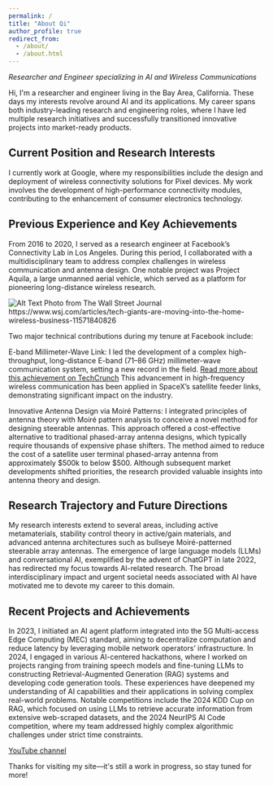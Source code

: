 ```yaml
---
permalink: /
title: "About Qi"
author_profile: true
redirect_from: 
  - /about/
  - /about.html
---
```

<i>Researcher and Engineer specializing in AI and Wireless Communications</i>

Hi, I'm a researcher and engineer living in the Bay Area, California. These days my interests revolve around AI and its applications. My career spans both industry-leading research and engineering roles, where I have led multiple research initiatives and successfully transitioned innovative projects into market-ready products.

Current Position and Research Interests
---
I currently work at Google, where my responsibilities include the design and deployment of wireless connectivity solutions for Pixel devices. My work involves the development of high-performance connectivity modules, contributing to the enhancement of consumer electronics technology.

Previous Experience and Key Achievements
---
From 2016 to 2020, I served as a research engineer at Facebook’s Connectivity Lab in Los Angeles. During this period, I collaborated with a multidisciplinary team to address complex challenges in wireless communication and antenna design. One notable project was Project Aquila, a large unmanned aerial vehicle, which served as a platform for pioneering long-distance wireless research.

<img src="files/wsj_qitang.avif" alt="Alt Text" width="desired_width" height="desired_height">
Photo from The Wall Street Journal https://www.wsj.com/articles/tech-giants-are-moving-into-the-home-wireless-business-11571840826

Two major technical contributions during my tenure at Facebook include:

E-band Millimeter-Wave Link: I led the development of a complex high-throughput, long-distance E-band (71–86 GHz) millimeter-wave communication system, setting a new record in the field.  <a href="https://techcrunch.com/2017/04/19/facebooks-millimeter-wave-radio-tech-hits-new-bandwidth-records/?fbclid=IwY2xjawHsVZZleHRuA2FlbQIxMQABHc3j-WvWnDk_gBAGb6Jh4iBZblvAQhuPNKW3mIO4fLofToCk_mRmDqcRcQ_aem_9djtcKzJWGYHpPtkoHp3Iw" target="_blank">Read more about this achievement on TechCrunch</a> This advancement in high-frequency wireless communication has been applied in SpaceX’s satellite feeder links, demonstrating significant impact on the industry.

Innovative Antenna Design via Moiré Patterns: I integrated principles of antenna theory with Moiré pattern analysis to conceive a novel method for designing steerable antennas. This approach offered a cost-effective alternative to traditional phased-array antenna designs, which typically require thousands of expensive phase shifters. The method aimed to reduce the cost of a satellite user terminal phased-array antenna from approximately $500k to below $500. Although subsequent market developments shifted priorities, the research provided valuable insights into antenna theory and design.

Research Trajectory and Future Directions
--- 
My research interests extend to several areas, including active metamaterials, stability control theory in active/gain materials, and advanced antenna architectures such as bullseye Moiré-patterned steerable array antennas. The emergence of large language models (LLMs) and conversational AI, exemplified by the advent of ChatGPT in late 2022, has redirected my focus towards AI-related research. The broad interdisciplinary impact and urgent societal needs associated with AI have motivated me to devote my career to this domain.

Recent Projects and Achievements
---
In 2023, I initiated an AI agent platform integrated into the 5G Multi-access Edge Computing (MEC) standard, aiming to decentralize computation and reduce latency by leveraging mobile network operators’ infrastructure.
In 2024, I engaged in various AI-centered hackathons, where I worked on projects ranging from training speech models and fine-tuning LLMs to constructing Retrieval-Augmented Generation (RAG) systems and developing code generation tools. These experiences have deepened my understanding of AI capabilities and their applications in solving complex real-world problems.
Notable competitions include the 2024 KDD Cup on RAG, which focused on using LLMs to retrieve accurate information from extensive web-scraped datasets, and the 2024 NeurIPS AI Code competition, where my team addressed highly complex algorithmic challenges under strict time constraints.

<a href="https://www.youtube.com/channel/UCHy1iU-mW2XcQhMHysJvaHA" target="_blank">YouTube channel</a> 

Thanks for visiting my site—it's still a work in progress, so stay tuned for more!